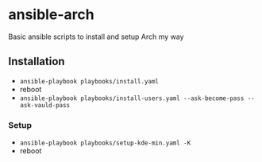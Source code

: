 # ansible-arch

Basic ansible scripts to install and setup Arch my way

## Installation

* `ansible-playbook playbooks/install.yaml`
* reboot
* `ansible-playbook playbooks/install-users.yaml --ask-become-pass --ask-vauld-pass`

### Setup

* `ansible-playbook playbooks/setup-kde-min.yaml -K`
* reboot
